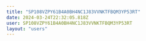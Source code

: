 ```yaml
---
title: "SP108VZPY61B4A0BH4NC1J83VVNKTFBQM3YP53RT"
date: 2024-03-24T22:32:05.818Z
user: SP108VZPY61B4A0BH4NC1J83VVNKTFBQM3YP53RT
layout: "users"
---
```

    